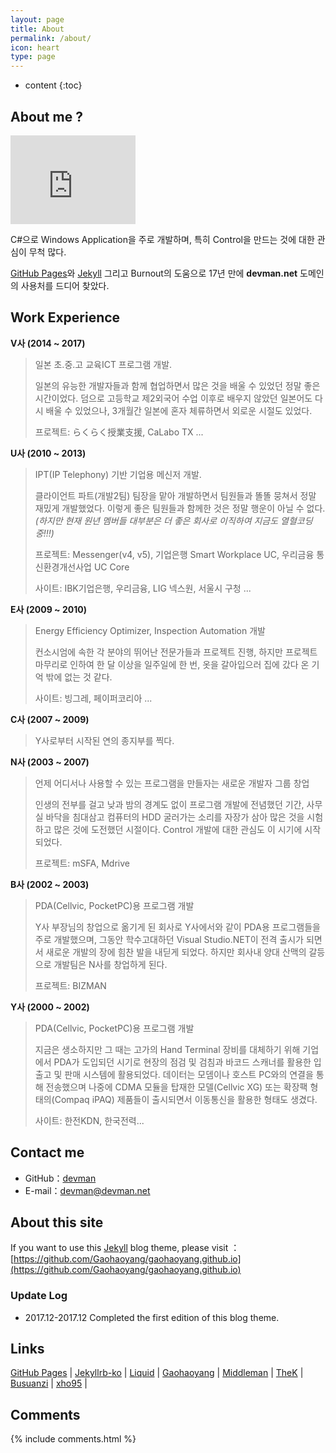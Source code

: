 ```yaml
---
layout: page
title: About
permalink: /about/
icon: heart
type: page
---
```


* content
{:toc}

## About me ?

<iframe src="https://githubbadge.appspot.com/devman-net?s=1" style="border: 0;height: 142px;width: 200px;overflow: hidden;" frameBorder="0"></iframe>

C#으로 Windows Application을 주로 개발하며, 특히 Control을 만드는 것에 대한 관심이 무척 많다.

[GitHub Pages][githubpages]와 [Jekyll][jekyll] 그리고 Burnout의 도움으로 17년 만에 __devman.net__
도메인의 사용처를 드디어 찾았다.

## Work Experience

__V사 (2014 ~ 2017)__
> 일본 초.중.고 교육ICT 프로그램 개발.
>
> 일본의 유능한 개발자들과 함께 협업하면서 많은 것을 배울 수 있었던 정말 좋은 시간이었다.
> 덤으로 고등학교 제2외국어 수업 이후로 배우지 않았던 일본어도 다시 배울 수 있었으나, 3개월간 일본에
> 혼자 체류하면서 외로운 시절도 있었다.
>
> 프로젝트: らくらく授業支援, CaLabo TX ...


__U사 (2010 ~ 2013)__
> IPT(IP Telephony) 기반 기업용 메신저 개발.
>
> 클라이언트 파트(개발2팀) 팀장을 맡아 개발하면서 팀원들과 똘똘 뭉쳐서 정말 재밌게 개발했었다.
> 이렇게 좋은 팀원들과 함께한 것은 정말 행운이 아닐 수 없다.
> *(하지만 현재 원년 멤버들 대부분은 더 좋은 회사로 이직하여 지금도 열혈코딩 중!!!)*
>
> 프로젝트: Messenger(v4, v5), 기업은행 Smart Workplace UC, 우리금융 통신환경개선사업 UC Core
>
> 사이트: IBK기업은행, 우리금융, LIG 넥스원, 서울시 구청 ...


__E사 (2009 ~ 2010)__
> Energy Efficiency Optimizer, Inspection Automation 개발
>
> 컨소시엄에 속한 각 분야의 뛰어난 전문가들과 프로젝트 진행, 하지만 프로젝트 마무리로 인하여
> 한 달 이상을 일주일에 한 번, 옷을 갈아입으러 집에 갔다 온 기억 밖에 없는 것 같다.
>
> 사이트: 빙그레, 페이퍼코리아 ...


__C사 (2007 ~ 2009)__
>
> Y사로부터 시작된 연의 종지부를 찍다.
>

__N사 (2003 ~ 2007)__
> 언제 어디서나 사용할 수 있는 프로그램을 만들자는 새로운 개발자 그룹 창업
>
> 인생의 전부를 걸고 낮과 밤의 경계도 없이 프로그램 개발에 전념했던 기간, 사무실 바닥을 침대삼고
> 컴퓨터의 HDD 굴러가는 소리를 자장가 삼아 많은 것을 시험하고 많은 것에 도전했던 시절이다.
> Control 개발에 대한 관심도 이 시기에 시작되었다.
>
> 프로젝트: mSFA, Mdrive


__B사 (2002 ~ 2003)__
> PDA(Cellvic, PocketPC)용 프로그램 개발
>
> Y사 부장님의 창업으로 옮기게 된 회사로 Y사에서와 같이 PDA용 프로그램들을 주로 개발했으며,
> 그동안 학수고대하던 Visual Studio.NET이 전격 출시가 되면서 새로운 개발의 장에 힘찬 발을 내딛게 되었다.
> 하지만 회사내 양대 산맥의 갈등으로 개발팀은 N사를 창업하게 된다.
>
> 프로젝트: BIZMAN


__Y사 (2000 ~ 2002)__
> PDA(Cellvic, PocketPC)용 프로그램 개발
>
> 지금은 생소하지만 그 때는 고가의 Hand Terminal 장비를 대체하기 위해 기업에서 PDA가 도입되던
> 시기로 현장의 점검 및 검침과 바코드 스캐너를 활용한 입출고 및 판매 시스템에 활용되었다.
> 데이터는 모뎀이나 호스트 PC와의 연결을 통해 전송했으며 나중에 CDMA 모듈을 탑재한 모델(Cellvic XG)
> 또는 확장팩 형태의(Compaq iPAQ) 제품들이 출시되면서 이동통신을 활용한 형태도 생겼다.
>
> 사이트: 한전KDN, 한국전력...

## Contact me

* GitHub：[devman](https://github.com/devman-net)
* E-mail：devman@devman.net

## About this site

If you want to use this [Jekyll][jekyll] blog theme, please visit ：[https://github.com/Gaohaoyang/gaohaoyang.github.io](https://github.com/Gaohaoyang/gaohaoyang.github.io)


### Update Log

* 2017.12-2017.12 Completed the first edition of this blog theme.

## Links
[GitHub Pages][githubpages] \|
[Jekyllrb-ko][jekyll] \|
[Liquid](https://shopify.github.io/liquid/) \|
[Gaohaoyang](http://gaohaoyang.github.io) \|
[Middleman](https://middlemanapp.com/) \|
[TheK](https://innks.github.io) \|
[Busuanzi](http://busuanzi.ibruce.info) \|
[xho95](http://xho95.github.io) \|

## Comments

[githubpages]: https://pages.github.com/
[jekyll]: https://jekyllrb-ko.github.io/
[csharp]: https://ko.wikipedia.org/wiki/C_%EC%83%A4%ED%94%84

{% include comments.html %}
